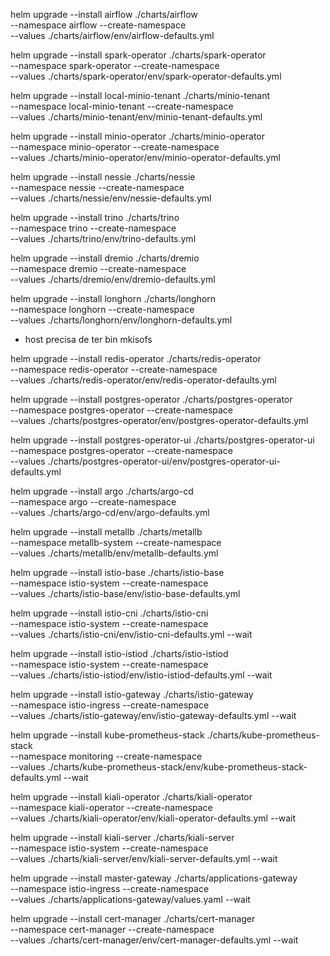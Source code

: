 helm upgrade --install airflow ./charts/airflow \
--namespace airflow --create-namespace \
--values ./charts/airflow/env/airflow-defaults.yml

helm upgrade --install spark-operator ./charts/spark-operator \
--namespace spark-operator --create-namespace \
--values ./charts/spark-operator/env/spark-operator-defaults.yml

helm upgrade --install local-minio-tenant ./charts/minio-tenant \
--namespace local-minio-tenant --create-namespace \
--values ./charts/minio-tenant/env/minio-tenant-defaults.yml

helm upgrade --install minio-operator ./charts/minio-operator \
--namespace minio-operator --create-namespace \
--values ./charts/minio-operator/env/minio-operator-defaults.yml

helm upgrade --install nessie ./charts/nessie \
--namespace nessie --create-namespace \
--values ./charts/nessie/env/nessie-defaults.yml

helm upgrade --install trino ./charts/trino \
--namespace trino --create-namespace \
--values ./charts/trino/env/trino-defaults.yml

helm upgrade --install dremio ./charts/dremio \
--namespace dremio --create-namespace \
--values ./charts/dremio/env/dremio-defaults.yml

helm upgrade --install longhorn ./charts/longhorn \
--namespace longhorn --create-namespace \
--values ./charts/longhorn/env/longhorn-defaults.yml

- host precisa de ter bin mkisofs

helm upgrade --install redis-operator ./charts/redis-operator \
--namespace redis-operator --create-namespace \
--values ./charts/redis-operator/env/redis-operator-defaults.yml

helm upgrade --install postgres-operator ./charts/postgres-operator \
--namespace postgres-operator --create-namespace \
--values ./charts/postgres-operator/env/postgres-operator-defaults.yml

helm upgrade --install postgres-operator-ui ./charts/postgres-operator-ui \
--namespace postgres-operator --create-namespace \
--values ./charts/postgres-operator-ui/env/postgres-operator-ui-defaults.yml

helm upgrade --install argo ./charts/argo-cd \
--namespace argo --create-namespace \
--values ./charts/argo-cd/env/argo-defaults.yml

helm upgrade --install metallb ./charts/metallb \
--namespace metallb-system --create-namespace \
--values ./charts/metallb/env/metallb-defaults.yml

helm upgrade --install istio-base ./charts/istio-base \
--namespace istio-system --create-namespace \
--values ./charts/istio-base/env/istio-base-defaults.yml

helm upgrade --install istio-cni ./charts/istio-cni \
--namespace istio-system --create-namespace \
--values ./charts/istio-cni/env/istio-cni-defaults.yml --wait

helm upgrade --install istio-istiod ./charts/istio-istiod \
--namespace istio-system --create-namespace \
--values ./charts/istio-istiod/env/istio-istiod-defaults.yml --wait

helm upgrade --install istio-gateway ./charts/istio-gateway \
--namespace istio-ingress --create-namespace \
--values ./charts/istio-gateway/env/istio-gateway-defaults.yml --wait

helm upgrade --install kube-prometheus-stack ./charts/kube-prometheus-stack \
--namespace monitoring --create-namespace \
--values ./charts/kube-prometheus-stack/env/kube-prometheus-stack-defaults.yml --wait

helm upgrade --install kiali-operator ./charts/kiali-operator \
--namespace kiali-operator --create-namespace \
--values ./charts/kiali-operator/env/kiali-operator-defaults.yml --wait

helm upgrade --install kiali-server ./charts/kiali-server \
--namespace istio-system --create-namespace \
--values ./charts/kiali-server/env/kiali-server-defaults.yml --wait

helm upgrade --install master-gateway ./charts/applications-gateway \
--namespace istio-ingress --create-namespace \
--values ./charts/applications-gateway/values.yaml --wait

helm upgrade --install cert-manager ./charts/cert-manager \
--namespace cert-manager --create-namespace \
--values ./charts/cert-manager/env/cert-manager-defaults.yml --wait